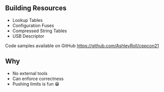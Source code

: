 ## Building Resources

- Lookup Tables
  <!-- .element: class="fragment" -->
- Configuration Fuses
  <!-- .element: class="fragment" -->
- Compressed String Tables
  <!-- .element: class="fragment" -->
- USB Descriptor
  <!-- .element: class="fragment" -->

Code samples available on GitHub
https://github.com/AshleyRoll/cppcon21
<!-- .element: class="fragment" -->



<!-- down -->
## Why

- No external tools
  <!-- .element: class="fragment" -->
- Can enforce correctness
  <!-- .element: class="fragment" -->
- Pushing limits is fun &#128513;
  <!-- .element: class="fragment" -->

